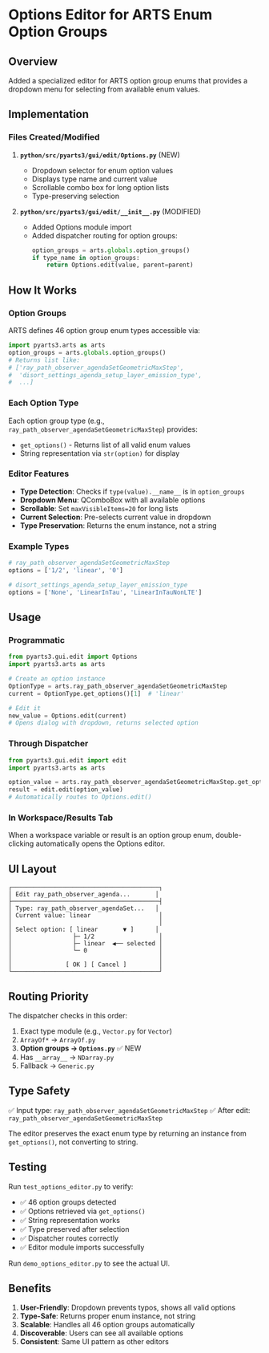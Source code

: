 # Options Editor for ARTS Enum Option Groups

## Overview
Added a specialized editor for ARTS option group enums that provides a dropdown menu for selecting from available enum values.

## Implementation

### Files Created/Modified

1. **`python/src/pyarts3/gui/edit/Options.py`** (NEW)
   - Dropdown selector for enum option values
   - Displays type name and current value
   - Scrollable combo box for long option lists
   - Type-preserving selection

2. **`python/src/pyarts3/gui/edit/__init__.py`** (MODIFIED)
   - Added Options module import
   - Added dispatcher routing for option groups:
     ```python
     option_groups = arts.globals.option_groups()
     if type_name in option_groups:
         return Options.edit(value, parent=parent)
     ```

## How It Works

### Option Groups
ARTS defines 46 option group enum types accessible via:
```python
import pyarts3.arts as arts
option_groups = arts.globals.option_groups()
# Returns list like:
# ['ray_path_observer_agendaSetGeometricMaxStep',
#  'disort_settings_agenda_setup_layer_emission_type',
#  ...]
```

### Each Option Type
Each option group type (e.g., `ray_path_observer_agendaSetGeometricMaxStep`) provides:
- `get_options()` - Returns list of all valid enum values
- String representation via `str(option)` for display

### Editor Features
- **Type Detection**: Checks if `type(value).__name__` is in `option_groups`
- **Dropdown Menu**: QComboBox with all available options
- **Scrollable**: Set `maxVisibleItems=20` for long lists
- **Current Selection**: Pre-selects current value in dropdown
- **Type Preservation**: Returns the enum instance, not a string

### Example Types
```python
# ray_path_observer_agendaSetGeometricMaxStep
options = ['1/2', 'linear', '0']

# disort_settings_agenda_setup_layer_emission_type  
options = ['None', 'LinearInTau', 'LinearInTauNonLTE']
```

## Usage

### Programmatic
```python
from pyarts3.gui.edit import Options
import pyarts3.arts as arts

# Create an option instance
OptionType = arts.ray_path_observer_agendaSetGeometricMaxStep
current = OptionType.get_options()[1]  # 'linear'

# Edit it
new_value = Options.edit(current)
# Opens dialog with dropdown, returns selected option
```

### Through Dispatcher
```python
from pyarts3.gui.edit import edit
import pyarts3.arts as arts

option_value = arts.ray_path_observer_agendaSetGeometricMaxStep.get_options()[0]
result = edit.edit(option_value)
# Automatically routes to Options.edit()
```

### In Workspace/Results Tab
When a workspace variable or result is an option group enum, double-clicking automatically opens the Options editor.

## UI Layout

```
┌─────────────────────────────────────────┐
│ Edit ray_path_observer_agenda...       │
├─────────────────────────────────────────┤
│ Type: ray_path_observer_agendaSet...   │
│ Current value: linear                   │
│                                         │
│ Select option: [ linear       ▼ ]      │
│                 ├─ 1/2                  │
│                 ├─ linear  ◀── selected │
│                 └─ 0                    │
│                                         │
│               [ OK ] [ Cancel ]         │
└─────────────────────────────────────────┘
```

## Routing Priority

The dispatcher checks in this order:
1. Exact type module (e.g., `Vector.py` for `Vector`)
2. `ArrayOf*` → `ArrayOf.py`
3. **Option groups → `Options.py`** ✅ NEW
4. Has `__array__` → `NDarray.py`
5. Fallback → `Generic.py`

## Type Safety

✅ Input type: `ray_path_observer_agendaSetGeometricMaxStep`
✅ After edit: `ray_path_observer_agendaSetGeometricMaxStep`

The editor preserves the exact enum type by returning an instance from `get_options()`, not converting to string.

## Testing

Run `test_options_editor.py` to verify:
- ✅ 46 option groups detected
- ✅ Options retrieved via `get_options()`
- ✅ String representation works
- ✅ Type preserved after selection
- ✅ Dispatcher routes correctly
- ✅ Editor module imports successfully

Run `demo_options_editor.py` to see the actual UI.

## Benefits

1. **User-Friendly**: Dropdown prevents typos, shows all valid options
2. **Type-Safe**: Returns proper enum instance, not string
3. **Scalable**: Handles all 46 option groups automatically
4. **Discoverable**: Users can see all available options
5. **Consistent**: Same UI pattern as other editors
